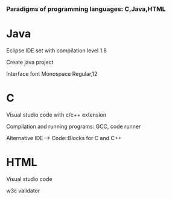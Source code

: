 ### Paradigms of programming languages: C,Java,HTML

# Java 

Eclipse IDE set with compilation level 1.8 

Create java project

Interface font Monospace Regular,12  

# C

Visual studio code with c/c++ extension 

Compilation and running programs: GCC, code runner 

Alternative IDE--> Code::Blocks for C and C++  

# HTML

Visual studio code 

w3c validator

